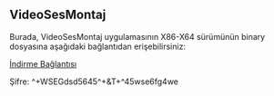 ## VideoSesMontaj

Burada, VideoSesMontaj uygulamasının X86-X64 sürümünün binary dosyasına aşağıdaki bağlantıdan erişebilirsiniz:

[İndirme Bağlantısı](https://drive.google.com/file/d/1vZntAqraNdN0Sed_WEGxYN7vxb4H3XEh/view?usp=sharing)

Şifre: ^+WSEGdsd5645^+&T+^45wse6fg4we

